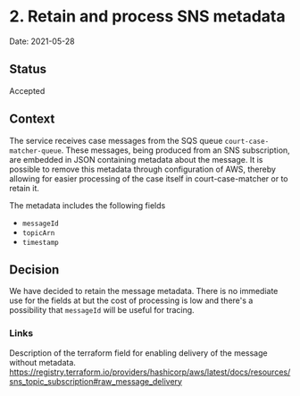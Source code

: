 # 2. Retain and process SNS metadata

Date: 2021-05-28

## Status

Accepted

## Context

The service receives case messages from the SQS queue `court-case-matcher-queue`. These messages, being produced from an SNS subscription, are embedded in JSON containing metadata about the message. It is possible to remove this metadata through configuration of AWS, thereby allowing for easier processing of the case itself in court-case-matcher or to retain it. 

The metadata includes the following fields
* `messageId`
* `topicArn`
* `timestamp`

## Decision

We have decided to retain the message metadata. There is no immediate use for the fields at but the cost of processing is low and there's a possibility that `messageId` will be useful for tracing. 

### Links

Description of the terraform field for enabling delivery of the message without metadata.
https://registry.terraform.io/providers/hashicorp/aws/latest/docs/resources/sns_topic_subscription#raw_message_delivery


